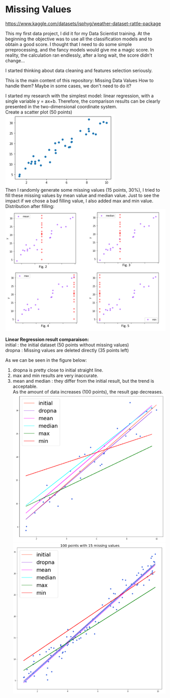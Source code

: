 # Missing Values
https://www.kaggle.com/datasets/jsphyg/weather-dataset-rattle-package

This my first data project, I did it for my Data Scientist training. At the beginning the objective was to use all the classification models and to obtain a good score. I thought that I need to do some simple prreprocessing, and the fancy models would give me a magic score. In reality, the calculation ran endlessly, after a long wait, the score didn't change...

I started thinking about data cleaning and features selection seriously. 

This is the main content of this repository:
Missing Data Values
   How to handle them?
   Maybe in some cases, we don't need to do it?
 
I started my research with the simplest model: linear regression, with a single variable y = ax+b. Therefore, the comparison results can be clearly presented in the two-dimensional coordinate system.  
Create a scatter plot (50 points)   
![image](https://raw.githubusercontent.com/JingYi-27/Missing-values/main/images/nuage_de_points.PNG)  
Then I randomly generate some missing values (15 points, 30%), I tried to fill these missing values by mean value and median value. Just to see the impact if we chose a bad filling value, I also added max and min value.  
Distribution after filling:  
![image](https://raw.githubusercontent.com/JingYi-27/Missing-values/main/images/distribution_after_filling.PNG) 

**Linear Regression result comparaison:**  
initial : the initial dataset (50 points without missing values)  
dropna : Missing values are deleted directly (35 points left)

As we can be seen in the figure below:  
1. dropna is pretty close to initial straight line.  
2. max and min results are very inaccurate.  
3. mean and median : they differ from the initial result, but the trend is acceptable.   
   As the amount of data increases (100 points), the result gap decreases.  
![image](https://raw.githubusercontent.com/JingYi-27/Missing-values/main/images/LinearRegression_result_comparaison.PNG) 
![image](https://raw.githubusercontent.com/JingYi-27/Missing-values/main/images/LinearRegression_result_comparaison_100p.PNG) 

